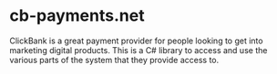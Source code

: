 cb-payments.net
===============

ClickBank is a great payment provider for people looking to get into marketing digital products. 
This is a C# library to access and use the various parts of the system that they provide access to.
